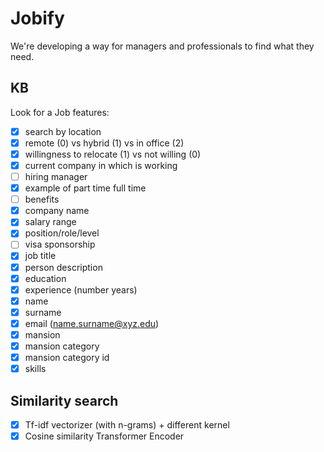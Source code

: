 # Jobify
We're developing a way for managers and professionals to find what they need.

## KB
Look for a Job features:
- [x] search by location
- [x] remote (0) vs hybrid (1) vs in office (2)
- [x] willingness to relocate (1) vs not willing (0)
- [x] current company in which is working
- [ ] hiring manager
- [x] example of part time full time
- [ ] benefits
- [x] company name
- [x] salary range
- [x] position/role/level
- [ ] visa sponsorship
- [x] job title
- [x] person description
- [x] education
- [x] experience (number years)
- [x] name
- [x] surname
- [x] email (name.surname@xyz.edu)
- [x] mansion
- [x] mansion category
- [x] mansion category id
- [x] skills

## Similarity search

- [x] Tf-idf vectorizer (with n-grams) + different kernel
- [x] Cosine similarity Transformer Encoder
